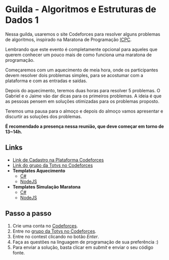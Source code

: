 # Guilda - Algoritmos e Estruturas de Dados 1

Nessa guilda, usaremos o site Codeforces para resolver alguns problemas de algoritmos, inspirado na Maratona de Programação [ICPC](https://icpc.global/). 

Lembrando que este evento é completamente opcional para aqueles que querem conhecer um pouco mais de como funciona uma maratona de programação.

Começaremos com um aquecimento de meia hora, onde os participantes devem resolver dois problemas simples, para se acostumar com a plataforma e com as entradas e saídas.

Depois do aquecimento, teremos duas horas para resolver 5 problemas. O Gabriel e o Jaime vão dar dicas para os primeiros problemas. A ideia é que as pessoas pensem em soluções otimizadas para os problemas proposto.

Teremos uma pausa para o almoço e depois do almoço vamos apresentar e discurtir as soluções dos problemas. 

**É recomendado a presença nessa reunião, que deve começar em torno de 13~14h.**

## Links

* [Link de Cadastro na Plataforma Codeforces](https://codeforces.com/register)
* [Link do grupo da Totvs no Codeforces](https://codeforces.com/group/LIGCFyqe3m/contests)
* **Templates Aquecimento**
    * [C#](https://github.com/jaimelay/totvs-contest/tree/main/WarmUp/CSharp)
    * [NodeJS](https://github.com/jaimelay/totvs-contest/tree/main/WarmUp/NodeJS)
* **Templates Simulação Maratona**
    * [C#](https://github.com/jaimelay/totvs-contest/tree/main/Contest/CSharp)
    * [NodeJS](https://github.com/jaimelay/totvs-contest/tree/main/Contest/NodeJS)

## Passo a passo
1. Crie uma conta no [Codeforces](https://codeforces.com/register).
2. Entre no [grupo da Totvs no Codeforces](https://codeforces.com/group/LIGCFyqe3m/contests).
3. Entre no contest clicando no botão *Enter*.
4. Faça as questões na linguagem de programação de sua preferência :) 
5. Para enviar a solução, basta clicar em *submit* e enviar o seu código fonte.